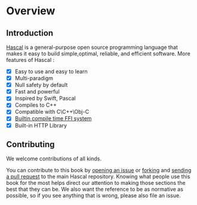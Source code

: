 # Overview

## Introduction
[Hascal](https://hascal.github.io) is a general-purpose open source programming language that makes it easy to build simple,optimal, reliable, and efficient software. More features of Hascal :

- [x] Easy to use and easy to learn
- [x] Multi-paradigm
- [x] Null safety by default
- [x] Fast and powerful
- [x] Inspired by Swift, Pascal
- [x] Compiles to C++
- [x] Compatible with C\C++\Obj-C
- [x] [Builtin compile time FFI system](lang/14_interfacing_with_cpp.html)
- [x] Built-in HTTP Library

## Contributing
We welcome contributions of all kinds.

You can contribute to this book by [opening an issue](https://github.com/hascal/hascal/issues/new/choose) or [forking](https://github.com/hascal/hascal/fork) and [sending a pull request](https://github.com/hascal/hascal/compare) to the main Hascal repository.
Knowing what people use this book for the most helps direct our attention to making those sections the best that they can be. We also want the reference to be as normative as possible, so if you see anything that is wrong, please also file an issue.